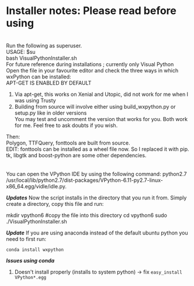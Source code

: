 # Installer notes: Please read before using
<br> Run the following as superuser.
<br> USAGE: $su 
<br> bash VisualPythonInstaller.sh  
For future reference during installations ; currently only Visual Python <br> 
Open the file in your favourite editor and check the three ways in which wxPython can be installed:<br>
APT-GET IS ENABLED BY DEFAULT <br> 
1. Via apt-get, this works on Xenial and Utopic, did not work for me when I was using Trusty <br>
2. Building from source will involve either using build_wxpython.py or setup.py like in older versions <br>
You may test and uncomment the version that works for you. Both work for me. Feel free to ask doubts if you wish.<br>

Then:<br>
Polygon, TTFQuery, fonttools are built from source. <br>
EDIT: fonttools can be installed as a wheel file now. So I replaced it with pip.<br>
tk, libgtk and boost-python are some other dependencies. <br>
<br><br>
You can open the VPython IDE by using the following command:
python2.7 /usr/local/lib/python2.7/dist-packages/VPython-6.11-py2.7-linux-x86_64.egg/vidle/idle.py.

***Updates***
Now the script installs in the directory that you run it from.  Simply create a directory, copy this file and run:

mkdir vpython6
#copy the file into this directory
cd vpython6
sudo ./VisualPythonInstaller.sh

***Update***
If you are using anaconda instead of the default ubuntu python you need to first run:

<code>conda install wxpython </code>

***Issues using conda***
1. Doesn't install properly (installs to system python) -> fix <code>easy_install VPython*.egg</code>
